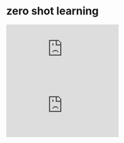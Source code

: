 # zero shot learning  
![Zero-Shot Learning with Semantic Output Codes](http://www.cs.cmu.edu/afs/cs/project/theo-73/www/papers/zero-shot-learning.pdf)  
![One-Shot Learning of Object Categories](http://vision.stanford.edu/documents/Fei-FeiFergusPerona2006.pdf)  
